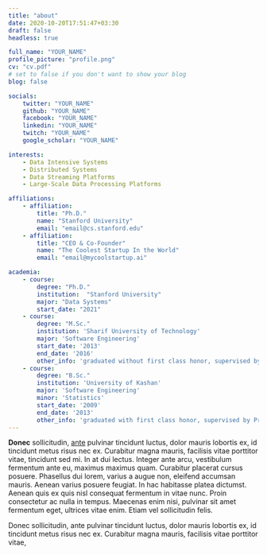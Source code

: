 ```yaml
---
title: "about"
date: 2020-10-20T17:51:47+03:30
draft: false
headless: true

full_name: "YOUR_NAME"
profile_picture: "profile.png"
cv: "cv.pdf"
# set to false if you don't want to show your blog
blog: false

socials:
    twitter: "YOUR_NAME"
    github: "YOUR_NAME"
    facebook: "YOUR_NAME"
    linkedin: "YOUR_NAME"
    twitch: "YOUR_NAME"
    google_scholar: "YOUR_NAME"

interests:
    - Data Intensive Systems
    - Distributed Systems
    - Data Streaming Platforms
    - Large-Scale Data Processing Platforms

affiliations:
    - affiliation:
        title: "Ph.D."
        name: "Stanford University"
        email: "email@cs.stanford.edu"
    - affiliation:
        title: "CEO & Co-Founder"
        name: "The Coolest Startup In the World"
        email: "email@mycoolstartup.ai"

academia:
    - course:
        degree: "Ph.D."
        institution:  "Stanford University"
        major: "Data Systems"
        start_date: "2021"
    - course:
        degree: "M.Sc."
        institution: 'Sharif University of Technology'
        major: 'Software Engineering'
        start_date: '2013'
        end_date: '2016'
        other_info: 'graduated without first class honor, supervised by Prof. Very Cool!'
    - course:
        degree: "B.Sc."
        institution: 'University of Kashan'
        major: 'Software Engineering'
        minor: 'Statistics'
        start_date: '2009'
        end_date: '2013'
        other_info: 'graduated with first class honor, supervised by Prof.  Cool!'
---
```


**Donec** sollicitudin, [ante][1] pulvinar tincidunt luctus, dolor mauris lobortis ex, id tincidunt metus risus nec ex. Curabitur magna mauris, facilisis vitae porttitor vitae, tincidunt sed mi. In at dui lectus. Integer ante arcu, vestibulum fermentum ante eu, maximus maximus quam. Curabitur placerat cursus posuere. Phasellus dui lorem, varius a augue non, eleifend accumsan mauris. Aenean varius posuere feugiat. In hac habitasse platea dictumst. Aenean quis ex quis nisl consequat fermentum in vitae nunc. Proin consectetur ac nulla in tempus. Maecenas enim nisi, pulvinar sit amet fermentum eget, ultrices vitae enim. Etiam vel sollicitudin felis.


Donec sollicitudin, ante pulvinar tincidunt luctus, dolor mauris lobortis ex, id tincidunt metus risus nec ex. Curabitur magna mauris, facilisis vitae porttitor vitae, 


[1]: ahadsfsa.com
